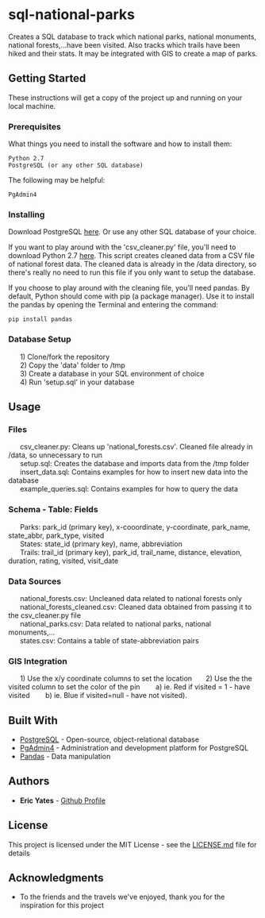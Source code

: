 # sql-national-parks

Creates a SQL database to track which national parks, national monuments, national forests,...have been visited. Also tracks which trails have been hiked and their stats. It may be integrated with GIS to create a map of parks.

## Getting Started

These instructions will get a copy of the project up and running on your local machine.

### Prerequisites

What things you need to install the software and how to install them:

```
Python 2.7
PostgreSQL (or any other SQL database)
```

The following may be helpful:

```
PgAdmin4
```

### Installing

Download PostgreSQL [here](https://www.postgresql.org/download/). Or use any other SQL database of your choice.

If you want to play around with the 'csv_cleaner.py' file, you'll need to download Python 2.7 [here](https://www.python.org/downloads/). This script creates cleaned data from a CSV file of national forest data. The cleaned data is already in the /data directory, so there's really no need to run this file if you only want to setup the database.

If you choose to play around with the cleaning file, you'll need pandas. By default, Python should come with pip (a package manager). Use it to install the pandas by opening the Terminal and entering the command:

```
pip install pandas
```

### Database Setup

&nbsp;&nbsp;&nbsp;&nbsp;&nbsp;&nbsp;1) Clone/fork the repository  
&nbsp;&nbsp;&nbsp;&nbsp;&nbsp;&nbsp;2) Copy the 'data' folder to /tmp  
&nbsp;&nbsp;&nbsp;&nbsp;&nbsp;&nbsp;3) Create a database in your SQL environment of choice  
&nbsp;&nbsp;&nbsp;&nbsp;&nbsp;&nbsp;4) Run 'setup.sql' in your database  


## Usage

### Files

&nbsp;&nbsp;&nbsp;&nbsp;&nbsp;&nbsp;csv_cleaner.py: Cleans up 'national_forests.csv'. Cleaned file already in /data, so unnecessary to run  
&nbsp;&nbsp;&nbsp;&nbsp;&nbsp;&nbsp;setup.sql: Creates the database and imports data from the /tmp folder  
&nbsp;&nbsp;&nbsp;&nbsp;&nbsp;&nbsp;insert_data.sql: Contains examples for how to insert new data into the database  
&nbsp;&nbsp;&nbsp;&nbsp;&nbsp;&nbsp;example_queries.sql: Contains examples for how to query the data  

### Schema - Table: Fields

&nbsp;&nbsp;&nbsp;&nbsp;&nbsp;&nbsp;Parks: park_id (primary key), x-cooordinate, y-coordinate, park_name, state_abbr, park_type, visited  
&nbsp;&nbsp;&nbsp;&nbsp;&nbsp;&nbsp;States: state_id (primary key), name, abbreviation  
&nbsp;&nbsp;&nbsp;&nbsp;&nbsp;&nbsp;Trails: trail_id (primary key), park_id, trail_name, distance, elevation, duration, rating, visited, visit_date  

### Data Sources

&nbsp;&nbsp;&nbsp;&nbsp;&nbsp;&nbsp;national_forests.csv: Uncleaned data related to national forests only  
&nbsp;&nbsp;&nbsp;&nbsp;&nbsp;&nbsp;national_forests_cleaned.csv: Cleaned data obtained from passing it to the csv_cleaner.py file  
&nbsp;&nbsp;&nbsp;&nbsp;&nbsp;&nbsp;national_parks.csv: Data related to national parks, national monuments,...  
&nbsp;&nbsp;&nbsp;&nbsp;&nbsp;&nbsp;states.csv: Contains a table of state-abbreviation pairs  

### GIS Integration

&nbsp;&nbsp;&nbsp;&nbsp;&nbsp;&nbsp;1) Use the x/y coordinate columns to set the location
&nbsp;&nbsp;&nbsp;&nbsp;&nbsp;&nbsp;2) Use the the visited column to set the color of the pin 
&nbsp;&nbsp;&nbsp;&nbsp;&nbsp;&nbsp;&nbsp;a) ie. Red if visited = 1 - have visited
&nbsp;&nbsp;&nbsp;&nbsp;&nbsp;&nbsp;&nbsp;b) ie. Blue if visited=null - have not visited).


## Built With

* [PostgreSQL](https://www.postgresql.org/about/) - Open-source, object-relational database
* [PgAdmin4](https://www.pgadmin.org/) - Administration and development platform for PostgreSQL
* [Pandas](https://pandas.pydata.org/pandas-docs/stable/) - Data manipulation


## Authors

* **Eric Yates** - [Github Profile](https://github.com/eric-yates)


## License

This project is licensed under the MIT License - see the [LICENSE.md](https://github.com/eric-yates/job-scraper/blob/master/LICENSE.md) file for details


## Acknowledgments

* To the friends and the travels we've enjoyed, thank you for the inspiration for this project
